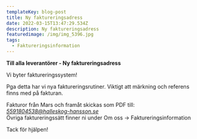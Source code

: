 ```yaml
---
templateKey: blog-post
title: Ny faktureringsadress
date: 2022-03-15T13:47:29.534Z
description: Ny faktureringsadress
featuredimage: /img/img_5396.jpg
tags:
  - Faktureringsinformation
---
```

**Till alla leverantörer - Ny faktureringsadress**

Vi byter faktureringssystem! 

Pga detta har vi nya faktureringsrutiner. Viktigt att märkning och referens finns med på fakturan. 

Fakturor från Mars och framåt skickas som PDF till: *5591804538@halleskog-hansson.se*\
Övriga faktureringssätt finner ni under Om oss -> Faktureringsinformation

Tack för hjälpen!